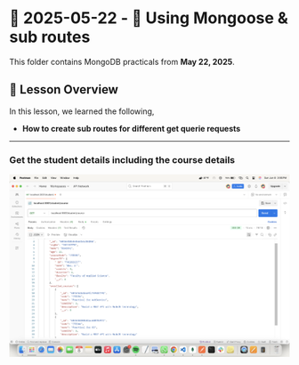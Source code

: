 # 📅 2025-05-22 - 🍃 Using Mongoose & sub routes
This folder contains MongoDB practicals from **May 22, 2025**.

## 📜 Lesson Overview  
In this lesson, we learned the following,
- **How to create sub routes for different get querie requests**
---

### Get the student details including the course details

![output1](Outputs/1.png)
